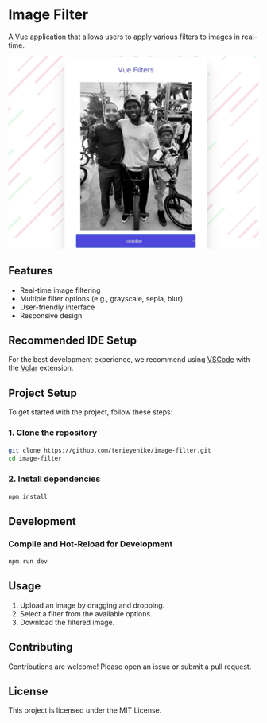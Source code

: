 # Image Filter

A Vue application that allows users to apply various filters to images in real-time.

![applied filter with courage adams and teri](image.png)

## Features

- Real-time image filtering
- Multiple filter options (e.g., grayscale, sepia, blur)
- User-friendly interface
- Responsive design

## Recommended IDE Setup

For the best development experience, we recommend using [VSCode](https://code.visualstudio.com/) with the [Volar](https://marketplace.visualstudio.com/items?itemName=Vue.volar) extension.

## Project Setup

To get started with the project, follow these steps:

### 1. Clone the repository

```sh
git clone https://github.com/terieyenike/image-filter.git
cd image-filter
```

### 2. Install dependencies

```sh
npm install
```

## Development

### Compile and Hot-Reload for Development

```sh
npm run dev
```

## Usage

1. Upload an image by dragging and dropping.
2. Select a filter from the available options.
3. Download the filtered image.

## Contributing

Contributions are welcome! Please open an issue or submit a pull request.

## License

This project is licensed under the MIT License.
